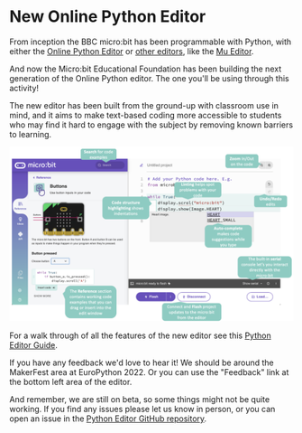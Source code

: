 # New Online Python Editor

From inception the BBC micro:bit has been programmable with Python, with either
the [Online Python Editor](https://python.microbit.org) or
[other editors](https://microbit.org/code/#other-editors), like the
[Mu Editor](https://codewith.mu/).

And now the Micro:bit Educational Foundation has been building the next
generation of the Online Python editor. The one you'll be using through this
activity!

The new editor has been built from the ground-up with classroom use in mind, and it aims to make text-based coding more accessible to students who may find it hard to engage with the subject by removing known barriers to learning.

![Python Editor](img/editor-overview.png)

For a walk through of all the features of the new editor see this
[Python Editor Guide](https://support.microbit.org/support/solutions/articles/19000135210-python-editor-guide).

If you have any feedback we'd love to hear it! We should be around the
MakerFest area at EuroPython 2022. Or you can use the "Feedback" link at the
bottom left area of the editor.

And remember, we are still on beta, so some things might not be quite working.
If you find any issues please let us know in person, or you can open an issue
in the [Python Editor GitHub repository](https://github.com/microbit-foundation/python-editor-next/issues).
